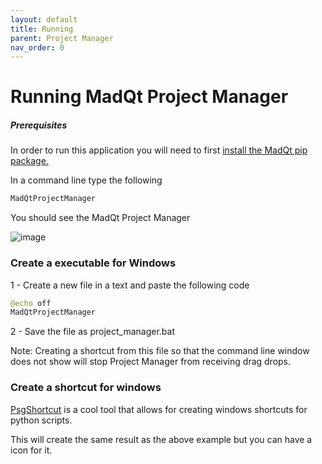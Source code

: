 ```yaml
---
layout: default
title: Running
parent: Project Manager
nav_order: 0
---
```


# Running MadQt Project Manager

##### Prerequisites
In order to run this application you will need to first
[install the MadQt pip package.](https://madponyinteractive.github.io/MadQt/get-started.html)

In a command line type the following
```python
MadQtProjectManager
```

You should see the MadQt Project Manager

![image](https://user-images.githubusercontent.com/30872066/146767192-5e3f2ad9-58d3-444c-a39a-3deb8d576b02.png)


### Create a executable for Windows
1 - Create a new file in a text and paste the following code
```python
@echo off
MadQtProjectManager
```
2 - Save the file as project_manager.bat

Note: Creating a shortcut from this file so that the command line window\
does not show will stop Project Manager from receiving drag drops.

### Create a shortcut for windows
[PsgShortcut](https://pypi.org/project/psgshortcut/) is a cool tool that allows for
creating windows shortcuts for python scripts.

This will create the same result as the above example but you can have a icon for it.
